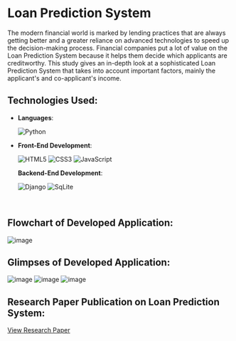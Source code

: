 Loan Prediction System
====================
The modern financial world is marked by lending practices that are always getting better and a greater reliance on advanced technologies to speed up the decision-making process. Financial companies put a lot of value on the Loan Prediction System because it helps them decide which applicants are creditworthy. This study gives an in-depth look at a sophisticated Loan Prediction System that takes into account important factors, mainly the applicant's and co-applicant's income.

Technologies Used:
-----------------
<p align="center">

- **Languages**:
  
    ![Python](https://img.shields.io/badge/Python%20-%2314354C.svg?style=for-the-badge&logo=python&logoColor=white)


- **Front-End Development**:

   ![HTML5](https://img.shields.io/badge/HTML5%20-%23E34F26.svg?style=for-the-badge&logo=html5&logoColor=white)
   ![CSS3](https://img.shields.io/badge/CSS%20-%231572B6.svg?style=for-the-badge&logo=css3&logoColor=white)
   ![JavaScript](https://img.shields.io/badge/JavaScript%20-%23F7DF1E.svg?style=for-the-badge&logo=javascript&logoColor=black)

  **Backend-End Development**:

   ![Django](https://img.shields.io/badge/Django-092E20?style=for-the-badge&logo=django&logoColor=white)
   ![SqLite](https://img.shields.io/badge/SQLite-07405E?style=for-the-badge&logo=sqlite&logoColor=white)

  <br>

</p>


Flowchart of Developed Application:
-----------------

![image](https://github.com/paarthsoni/Loan-Prediction-System/assets/71220869/d71ae72b-172c-4828-a993-e218edf059fb)


Glimpses of Developed Application:
-----------------

![image](https://github.com/paarthsoni/Loan-Prediction-System/assets/71220869/4acca191-d73e-4099-82da-27efbd921cd0)
![image](https://github.com/paarthsoni/Loan-Prediction-System/assets/71220869/297aba6a-7eec-40ea-ba38-40f761d5f5fb)
![image](https://github.com/paarthsoni/Loan-Prediction-System/assets/71220869/50b16d2c-6a45-43c1-8726-e7b8717866ca)


Research Paper Publication on Loan Prediction System:
-----------------
<a href="https://drive.google.com/file/d/1gdSLEEpkXM8G2cE0et54CuBUTfv22gq8/view?usp=sharing">View Research Paper</a>














